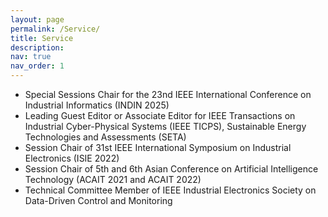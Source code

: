 ```yaml
---
layout: page
permalink: /Service/
title: Service
description: 
nav: true
nav_order: 1
---
```


* Special Sessions Chair for the 23nd IEEE International Conference on Industrial Informatics (INDIN 2025)
* Leading Guest Editor or Associate Editor for IEEE Transactions on Industrial Cyber-Physical Systems (IEEE TICPS), Sustainable Energy Technologies and Assessments (SETA)
* Session Chair of 31st IEEE International Symposium on Industrial Electronics (ISIE 2022)
* Session Chair of 5th and 6th Asian Conference on Artificial Intelligence Technology (ACAIT 2021 and ACAIT 2022)
* Technical Committee Member of IEEE Industrial Electronics Society on Data-Driven Control and Monitoring
